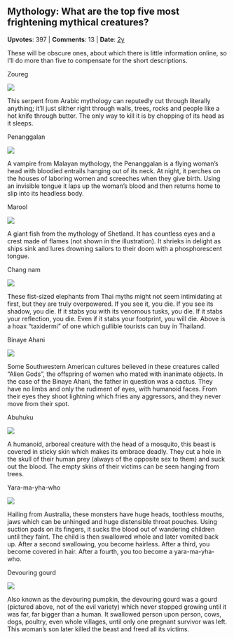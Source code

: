 ## Mythology: What are the top five most frightening mythical creatures?
    
**Upvotes**: 397 | **Comments**: 13 | **Date**: [2y](https://www.quora.com/Mythology-What-are-the-top-five-most-frightening-mythical-creatures/answer/Gary-Meaney)

These will be obscure ones, about which there is little information online, so I’ll do more than five to compensate for the short descriptions.

Zoureg

![](https://qph.fs.quoracdn.net/main-qimg-9e32850168cefe543c17de673fad42d6-lq)

This serpent from Arabic mythology can reputedly cut through literally anything; it’ll just slither right through walls, trees, rocks and people like a hot knife through butter. The only way to kill it is by chopping of its head as it sleeps.

Penanggalan

![](https://qph.fs.quoracdn.net/main-qimg-c59cd81e49c73a27935ef6ab6047da3b-lq)

A vampire from Malayan mythology, the Penanggalan is a flying woman’s head with bloodied entrails hanging out of its neck. At night, it perches on the houses of laboring women and screeches when they give birth. Using an invisible tongue it laps up the woman’s blood and then returns home to slip into its headless body.

Marool

![](https://qph.fs.quoracdn.net/main-qimg-e2416f69df79ee62ad75218d0868f70a-lq)

A giant fish from the mythology of Shetland. It has countless eyes and a crest made of flames (not shown in the illustration). It shrieks in delight as ships sink and lures drowning sailors to their doom with a phosphorescent tongue.

Chang nam

![](https://qph.fs.quoracdn.net/main-qimg-233cab7ea7f75cd2482513b06cb14a91-lq)

These fist-sized elephants from Thai myths might not seem intimidating at first, but they are truly overpowered. If you see it, you die. If you see its shadow, you die. If it stabs you with its venomous tusks, you die. If it stabs your reflection, you die. Even if it stabs your footprint, you will die. Above is a hoax “taxidermi” of one which gullible tourists can buy in Thailand.

Binaye Ahani

![](https://qph.fs.quoracdn.net/main-qimg-7026650c334e10190e1e2a59872ad40f-lq)

Some Southwestern American cultures believed in these creatures called “Alien Gods”, the offspring of women who mated with inanimate objects. In the case of the Binaye Ahani, the father in question was a cactus. They have no limbs and only the rudiment of eyes, with humanoid faces. From their eyes they shoot lightning which fries any aggressors, and they never move from their spot.

Abuhuku

![](https://qph.fs.quoracdn.net/main-qimg-611b4a06711179e9910f6ed00d2de642-lq)

A humanoid, arboreal creature with the head of a mosquito, this beast is covered in sticky skin which makes its embrace deadly. They cut a hole in the skull of their human prey (always of the opposite sex to them) and suck out the blood. The empty skins of their victims can be seen hanging from trees.

Yara-ma-yha-who

![](https://qph.fs.quoracdn.net/main-qimg-7bb5a06ba55f57e18f8d18c1db6456d4-lq)

Hailing from Australia, these monsters have huge heads, toothless mouths, jaws which can be unhinged and huge distensible throat pouches. Using suction pads on its fingers, it sucks the blood out of wandering children until they faint. The child is then swallowed whole and later vomited back up. After a second swallowing, you become hairless. After a third, you become covered in hair. After a fourth, you too become a yara-ma-yha-who.

Devouring gourd

![](https://qph.fs.quoracdn.net/main-qimg-d365c5cd829fd0a644634d8c24c88c10)

Also known as the devouring pumpkin, the devouring gourd was a gourd (pictured above, not of the evil variety) which never stopped growing until it was far, far bigger than a human. It swallowed person upon person, cows, dogs, poultry, even whole villages, until only one pregnant survivor was left. This woman’s son later killed the beast and freed all its victims.

